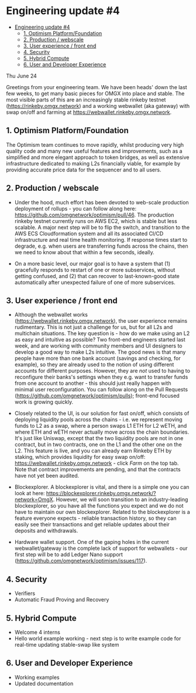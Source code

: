 # Engineering update #4

- [Engineering update #4](#engineering-update--4)
  * [1. Optimism Platform/Foundation](#1-optimism-platform-foundation)
  * [2. Production / webscale](#2-production---webscale)
  * [3. User experience / front end](#3-user-experience---front-end)
  * [4. Security](#4-security)
  * [5. Hybrid Compute](#5-hybrid-compute)
  * [6. User and Developer Experience](#6-user-and-developer-experience)

Thu June 24

Greetings from your engineering team. We have been heads' down the last few weeks, to get many basic pieces for OMGX into place and stable. The most visible parts of this are an increasingly stable rinkeby testnet (https://rinkeby.omgx.network) and a working webwallet (aka gateway) with swap on/off and farming at https://webwallet.rinkeby.omgx.network. 

## 1. Optimism Platform/Foundation

The Optimism team continues to move rapidly, whilst producing very high quality code and many new useful features and improvements, such as a simplified and more elegant approach to token bridges, as well as extensive infrastructure dedicated to making L2s financially viable, for example by providing accurate price data for the sequencer and to all users.   

## 2. Production / webscale

* Under the hood, much effort has been devoted to web-scale production deployment of rollups - you can follow along here: https://github.com/omgnetwork/optimism/pull/46. The production rinkeby testnet currently runs on AWS EC2, which is stable but less scalable. A major next step will be to flip the switch, and transition to the AWS ECS Cloudformation system and all its associated CI/CD infrastructure and real time health monitoring. If response times start to degrade, e.g. when users are transferring funds across the chains, then we need to know about that within a few seconds, ideally. 

* On a more basic level, our major goal is to have a system that (1) gracefully responds to restart of one or more subservices, without getting confused, and (2) that can recover to last-known-good state automatically after unexpected failure of one of more subservices. 

## 3. User experience / front end

* Although the webwallet works (https://webwallet.rinkeby.omgx.network), the user experience remains rudimentary. This is not just a challenge for us, but for all L2s and multichain situations. The key question is - how do we make using an L2 as easy and intuitive as possible? Two front-end engineers started last week, and are working with community members and UI designers to develop a good way to make L2s intuitive. The good news is that many people have more than one bank account (savings and checking, for example), so they are already used to the notion of using different accounts for different purposes. However, they are *not* used to having to reconfigure their banks's settings when they e.g. want to transfer funds from one account to another - this should just really happen with minimal user reconfiguration. You can follow along on the Pull Requests (https://github.com/omgnetwork/optimism/pulls); front-end focused work is growing quickly.

* Closely related to the UI, is our solution for fast on/off, which consists of deploying liquidity pools across the chains - i.e. we represent moving funds to L2 as a swap, where a person swaps L1 ETH for L2 wETH, and where ETH and wETH never actually move across the chain boundaries. It's just like Uniswap, except that the two liquidity pools are not in one contract, but in two contracts, one on the L1 and the other one on the L2. This feature is live, and you can already earn Rinkeby ETH by staking, which provides liquidity for easy swap on/off: https://webwallet.rinkeby.omgx.network - click *Farm* on the top tab. Note that contract improvements are pending, and that the contracts have not yet been audited. 

* Blockexplorer. A blockexplorer is vital, and there is a simple one you can look at here: https://blockexplorer.rinkeby.omgx.network/?network=OmgX. However, we will soon transition to an industry-leading blockexplorer, so you have all the functions you expect and we do not have to maintain our own blockexplorer. Related to the blockexplorer is a feature everyone expects - reliable transaction history, so they can easily see their transactions and get reliable updates about their deposits and withdrawals.

* Hardware wallet support. One of the gaping holes in the current webwallet/gateway is the complete lack of support for webwallets - our first step will be to add Ledger Nano support (https://github.com/omgnetwork/optimism/issues/117). 

## 4. Security

* Verifiers
* Automatic Fraud Proving and Recovery

## 5. Hybrid Compute

* Welcome 4 interns
* Hello world example working - next step is to write example code for real-time updating stable-swap like system

## 6. User and Developer Experience 

* Working examples
* Updated documentation 
